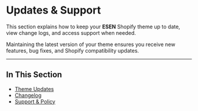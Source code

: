 # Updates & Support

This section explains how to keep your **ESEN** Shopify theme up to date, view change logs, and access support when needed.

Maintaining the latest version of your theme ensures you receive new features, bug fixes, and Shopify compatibility updates.

---

## In This Section
- [Theme Updates](./updates.md)
- [Changelog](./changelog.md)
- [Support & Policy](./support.md)
